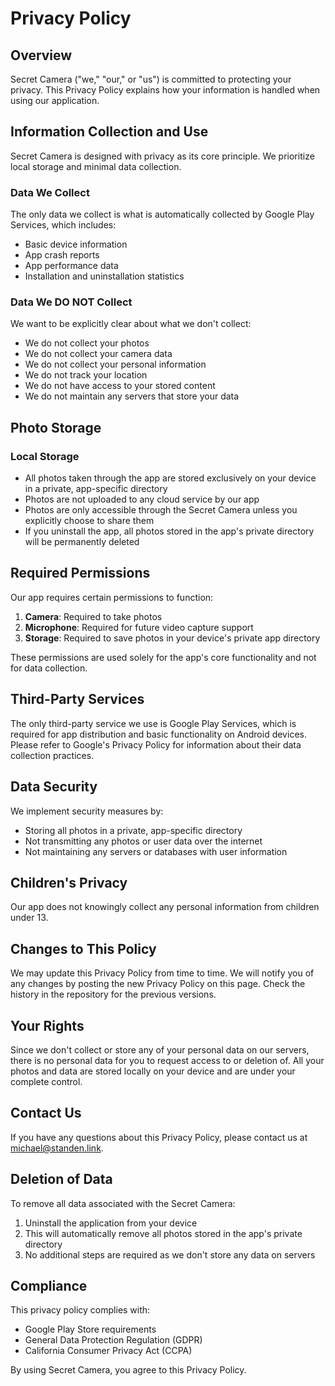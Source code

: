 # Privacy Policy

## Overview

Secret Camera ("we," "our," or "us") is committed to protecting your privacy. This Privacy Policy explains how your information is handled when using our application.

## Information Collection and Use

Secret Camera is designed with privacy as its core principle. We prioritize local storage and minimal data collection.

### Data We Collect

The only data we collect is what is automatically collected by Google Play Services, which includes:

- Basic device information
- App crash reports
- App performance data
- Installation and uninstallation statistics

### Data We DO NOT Collect

We want to be explicitly clear about what we don't collect:

- We do not collect your photos
- We do not collect your camera data
- We do not collect your personal information
- We do not track your location
- We do not have access to your stored content
- We do not maintain any servers that store your data

## Photo Storage

### Local Storage

- All photos taken through the app are stored exclusively on your device in a private, app-specific directory
- Photos are not uploaded to any cloud service by our app
- Photos are only accessible through the Secret Camera unless you explicitly choose to share them
- If you uninstall the app, all photos stored in the app's private directory will be permanently deleted

## Required Permissions

Our app requires certain permissions to function:

1. **Camera**: Required to take photos
2. **Microphone**: Required for future video capture support
3. **Storage**: Required to save photos in your device's private app directory

These permissions are used solely for the app's core functionality and not for data collection.

## Third-Party Services

The only third-party service we use is Google Play Services, which is required for app distribution and basic functionality on Android devices. Please refer to Google's Privacy Policy for information about their data collection practices.

## Data Security

We implement security measures by:

- Storing all photos in a private, app-specific directory
- Not transmitting any photos or user data over the internet
- Not maintaining any servers or databases with user information

## Children's Privacy

Our app does not knowingly collect any personal information from children under 13.

## Changes to This Policy

We may update this Privacy Policy from time to time. We will notify you of any changes by posting the new Privacy Policy on this page. Check the history in the repository for the previous versions.

## Your Rights

Since we don't collect or store any of your personal data on our servers, there is no personal data for you to request access to or deletion of. All your photos and data are stored locally on your device and are under your complete control.

## Contact Us

If you have any questions about this Privacy Policy, please contact us at [michael@standen.link](mailto:michael@standen.link).

## Deletion of Data

To remove all data associated with the Secret Camera:

1. Uninstall the application from your device
2. This will automatically remove all photos stored in the app's private directory
3. No additional steps are required as we don't store any data on servers

## Compliance

This privacy policy complies with:

- Google Play Store requirements
- General Data Protection Regulation (GDPR)
- California Consumer Privacy Act (CCPA)

By using Secret Camera, you agree to this Privacy Policy.
